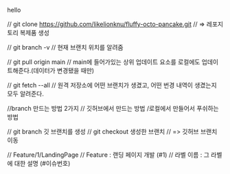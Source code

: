 hello

// git clone https://github.com/likelionknu/fluffy-octo-pancake.git
// => 레포지토리 복제품 생성

// git branch -v
// 현재 브랜치 위치를 알려줌

// git pull origin main
// main에 들어가있는 상위 업데이트 요소를 로컬에도 업데이트해준다.(데이터가 변경됐을 때만)

// git fetch --all
// 원격 저장소에 어떤 브랜치가 생겼고, 어떤 번경 내역이 생겼는지 모두 알려준다.

//branch 만드는 방법 2가지
// 깃허브에서 만드는 방법 /로컬에서 만들어서 푸쉬하는 방법

// git branch 깃 브랜치를 생성
// git checkout 생성한 브랜치
// => 깃허브 브랜치 이동

// Feature/1/LandingPage
// Feature : 랜딩 페이지 개발 (#1)
// 라벨 이름 : 그 라벨에 대한 설명 (#이슈번호)